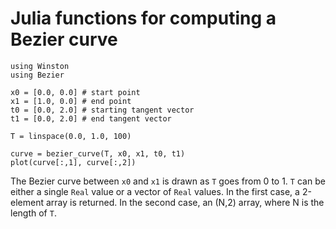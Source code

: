 
# Julia functions for computing a Bezier curve

```
using Winston
using Bezier

x0 = [0.0, 0.0] # start point
x1 = [1.0, 0.0] # end point
t0 = [0.0, 2.0] # starting tangent vector
t1 = [0.0, 2.0] # end tangent vector

T = linspace(0.0, 1.0, 100)

curve = bezier_curve(T, x0, x1, t0, t1)
plot(curve[:,1], curve[:,2])
```

The Bezier curve between `x0` and `x1` is drawn as `T` goes from 0 to 1. 
`T` can be either a single `Real` value or a vector of `Real` values.
In the first case, a 2-element array is returned. In the second case,
an (N,2) array, where N is the length of `T`.
